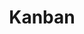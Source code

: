 ---
layout: page
title: Kanban
permalink: /kanban
redirect_from:
    - /project
    - /projects
redirect_to: https://github.com/users/prabhchintan/projects/3
---